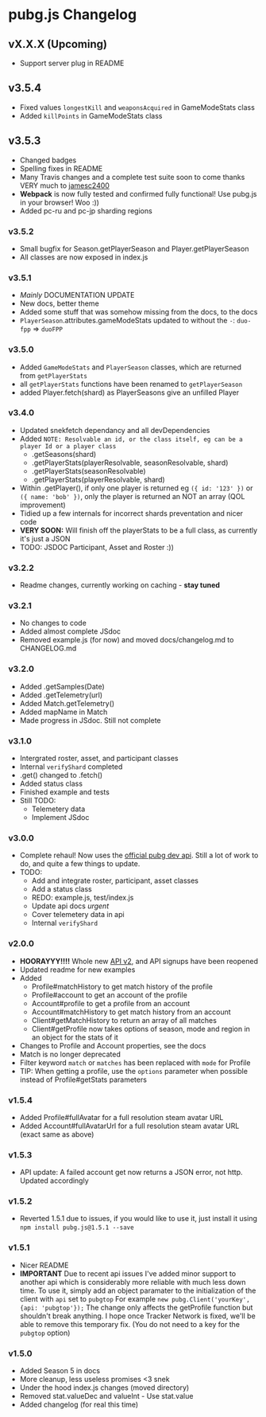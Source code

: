 # pubg.js Changelog

## vX.X.X (Upcoming)
 - Support server plug in README

## v3.5.4
 - Fixed values `longestKill` and `weaponsAcquired` in GameModeStats class
 - Added `killPoints` in GameModeStats class

## v3.5.3
 - Changed badges
 - Spelling fixes in README
 - Many Travis changes and a complete test suite soon to come thanks VERY much to [jamesc2400](https://github.com/jamesc2400)
 - **Webpack** is now fully tested and confirmed fully functional! Use pubg.js in your browser! Woo :))
 - Added pc-ru and pc-jp sharding regions

### v3.5.2
 - Small bugfix for Season.getPlayerSeason and Player.getPlayerSeason
 - All classes are now exposed in index.js

### v3.5.1
 - *Mainly* DOCUMENTATION UPDATE
 - New docs, better theme
 - Added some stuff that was somehow missing from the docs, to the docs
 - `PlayerSeason`.attributes.gameModeStats updated to without the `-`: `duo-fpp` => `duoFPP`

### v3.5.0
 - Added `GameModeStats` and `PlayerSeason` classes, which are returned from `getPlayerStats`
 - all `getPlayerStats` functions have been renamed to `getPlayerSeason`
 - added Player.fetch(shard) as PlayerSeasons give an unfilled Player


### v3.4.0
 - Updated snekfetch dependancy and all devDependencies
 - Added `NOTE: Resolvable an id, or the class itself, eg can be a player Id or a player class`
    * <Client>.getSeasons(shard)
    * <Client>.getPlayerStats(playerResolvable, seasonResolvable, shard)
    * <Player>.getPlayerStats(seasonResolvable)
    * <Season>.getPlayerStats(playerResolvable, shard)
 - Within <Client>.getPlayer(), if only one player is returned eg `({ id: '123' })` or `({ name: 'bob' })`, only the player is returned an NOT an array (QOL improvement)
 - Tidied up a few internals for incorrect shards preventation and nicer code
 - **VERY SOON:** Will finish off the playerStats to be a full class, as currently it's just a JSON
 - TODO: JSDOC Participant, Asset and Roster :))


### v3.2.2
 - Readme changes, currently working on caching - **stay tuned**

### v3.2.1
 - No changes to code
 - Added almost complete JSdoc
 - Removed example.js (for now) and moved docs/changelog.md to CHANGELOG.md

### v3.2.0
 - Added <Client>.getSamples(Date)
 - Added <Client>.getTelemetry(url)
 - Added Match.getTelemetry()
 - Added mapName in Match
 - Made progress in JSdoc. Still not complete

### v3.1.0
 - Intergrated roster, asset, and participant classes
 - Internal `verifyShard` completed
 - <Match>.get() changed to <Match>.fetch()
 - Added status class
 - Finished example and tests
 - Still TODO:
    - Telemetery data
    - Implement JSdoc

### v3.0.0
 - Complete rehaul! Now uses the [official pubg dev api](https://developer.playbattlegrounds.com/). Still a lot of work to do, and quite a few things to update. 
 - TODO: 
    - Add and integrate roster, participant, asset classes
    - Add a status class
    - REDO: example.js, test/index.js
    - Update api docs *urgent*
    - Cover telemetery data in api
    - Internal `verifyShard`

### v2.0.0
 - **HOORAYYY!!!!** Whole new [API v2](https://pubgtracker.com/site-api), and API signups have been reopened
 - Updated readme for new examples
 - Added
    - Profile#matchHistory to get match history of the profile
    - Profile#account to get an account of the profile
    - Account#profile to get a profile from an account
    - Account#matchHistory to get match history from an account
    - Client#getMatchHistory to return an array of all matches
    - Client#getProfile now takes options of season, mode and region in an object for the stats of it
 - Changes to Profile and Account properties, see the docs
 - Match is no longer deprecated
 - Filter keyword `match` or `matches` has been replaced with `mode` for Profile
 - TIP: When getting a profile, use the `options` parameter when possible instead of Profile#getStats parameters
 

### v1.5.4
 - Added Profile#fullAvatar for a full resolution steam avatar URL
 - Added Account#fullAvatarUrl for a full resolution steam avatar URL (exact same as above)

### v1.5.3
 - API update: A failed account get now returns a JSON error, not http. Updated accordingly

### v1.5.2
 - Reverted 1.5.1 due to issues, if you would like to use it, just install it using `npm install pubg.js@1.5.1 --save`

### v1.5.1
 - Nicer README
 - **IMPORTANT** Due to recent api issues I've added minor support to another api which is considerably more reliable with much less down time. To use it, simply add an object paramater to the initialization of the client with `api` set to `pubgtop` For example `new pubg.Client('yourKey', {api: 'pubgtop'});` The change only affects the getProfile function but shouldn't break anything. I hope once Tracker Network is fixed, we'll be able to remove this temporary fix. (You do not need to a key for the `pubgtop` option)

### v1.5.0
 - Added Season 5 in docs
 - More cleanup, less useless promises <3 snek
 - Under the hood index.js changes (moved directory)
 - Removed stat.valueDec and valueInt - Use stat.value
 - Added changelog (for real this time)
